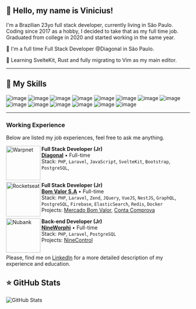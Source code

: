 ## 💜 Hello, my name is Vinicius!

I'm a Brazilian 23yo full stack developer, currently living in São Paulo. Coding since 2017 as a hobby, I decided to take that as my full time job. Graduated from college in 2020 and started working in the same year.

🔭 I'm a full time Full Stack Developer @Diagonal in São Paulo.

🍃 Learning SvelteKit, Rust and fully migrating to Vim as my main editor.

---

## 🚀 My Skills

![image](https://img.shields.io/badge/PHP-777BB4?style=for-the-badge&logo=php&logoColor=white)
![image](https://img.shields.io/badge/Laravel-FF2D20?style=for-the-badge&logo=laravel&logoColor=white)
![image](https://img.shields.io/badge/JavaScript-323330?style=for-the-badge&logo=javascript&logoColor=F7DF1E)
![image](https://img.shields.io/badge/Svelte-4A4A55?style=for-the-badge&logo=svelte&logoColor=FF3E00)
![image](https://img.shields.io/badge/Vue.js-35495E?style=for-the-badge&logo=vue.js&logoColor=4FC08D)
![image](https://img.shields.io/badge/jQuery-0769AD?style=for-the-badge&logo=jquery&logoColor=white)
![image](https://img.shields.io/badge/HTML5-E34F26?style=for-the-badge&logo=html5&logoColor=white)
![image](https://img.shields.io/badge/CSS3-1572B6?style=for-the-badge&logo=css3&logoColor=white)
![image](https://img.shields.io/badge/Bootstrap-563D7C?style=for-the-badge&logo=bootstrap&logoColor=white)
![image](https://img.shields.io/badge/PostgreSQL-316192?style=for-the-badge&logo=postgresql&logoColor=white)
![image](https://img.shields.io/badge/Firebase-F29D0C?style=for-the-badge&logo=firebase&logoColor=white)
![image](https://img.shields.io/badge/Redis-D9281A?style=for-the-badge&logo=redis&logoColor=white)
![image](https://img.shields.io/badge/Docker-2496ED?style=for-the-badge&logo=docker&logoColor=white)
![image](https://img.shields.io/badge/Git-E34F26?style=for-the-badge&logo=git&logoColor=white)

---

### Working Experience

Below are listed my job experiences, feel free to ask me anything.

[<img align="left" height="94px" width="94px" alt="Warpnet" src="https://media.licdn.com/dms/image/C4D0BAQE-M-MHfbHl8g/company-logo_200_200/0/1639518044376/diagonalsocial_logo?e=1712793600&v=beta&t=nqwFhJuQE6HvGkZVW_dqzbF28RnAMAHvFiCa-kxRqSE"/>]((https://diagonal.social/))

**Full Stack Developer (Jr)** \
[**Diagonal**]((https://diagonal.social/)) • Full-time \
Stack: `PHP`, `Laravel`, `JavaScript`, `SvelteKit`, `Bootstrap`, `PostgreSQL`,\
<br/>

[<img align="left" height="94px" width="94px" alt="Rocketseat" src="https://media.licdn.com/dms/image/D4D0BAQGvjtvF2-s14w/company-logo_200_200/0/1684331330520/bomvalor_logo?e=1712793600&v=beta&t=SB59GjHmiuY-bvZvCLl0A6IpRVVDhIykfMcNrYL-Jiw"/>](https://bomvalor.com.br/)

**Full Stack Developer (Jr)** \
[**Bom Valor S.A**](https://bomvalor.com.br/) • Full-time \
Stack: `PHP`, `Laravel`, `Zend`, `JQuery`, `VueJS`, `NestJS`, `GraphQL`, `PostgreSQL`, `Firebase`, `ElasticSearch`, `Redis`, `Docker`\
Projects: [Mercado Bom Valor](https://mercado.bomvalor.com.br/), [Conta Comprova](https://contacomprova.bomvalor.com.br/)
<br/>

[<img align="left" height="94px" width="94px" alt="Nubank" src="https://media.licdn.com/dms/image/C4D0BAQGWvBbiCVkiQg/company-logo_100_100/0/1630545033071/nineworphi_logo?e=2147483647&v=beta&t=mDd440iajdg1oxYI16mDX4GhtPkIlliCAe4B0ZN0ZCY"/>](https://nineworphi.rds.land/ninecontrol)

**Back-end Developer (Jr)** \
[**NineWorphi**](https://nineworphi.rds.land/ninecontrol) • Full-time \
Stack: `PHP`, `Laravel`, `PostgreSQL` \
Projects: [NineControl](https://nineworphi.rds.land/ninecontrol)
<br/>
<br/>

Please, find me on [LinkedIn](https://www.linkedin.com/in/isnotvinicius/) for a more detailed description of my experience and education.

## ⭐ GitHub Stats

![GitHub Stats](https://github-readme-stats.vercel.app/api?username=isnotvinicius&show_icons=true)

